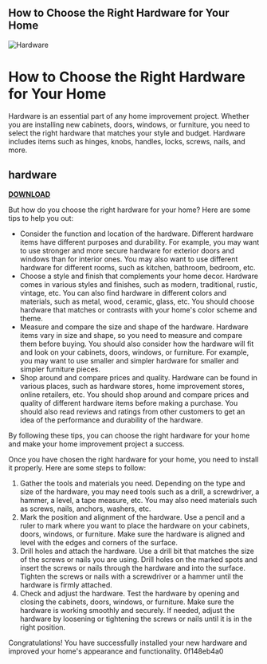 ## How to Choose the Right Hardware for Your Home

 
![Hardware](https://static.wixstatic.com/media/919bfc_f71cb893beb4496a8d3f5b84955c6a3e~mv2.png/v1/fit/w_300,h_400,q_90/919bfc_f71cb893beb4496a8d3f5b84955c6a3e~mv2.png)

 
# How to Choose the Right Hardware for Your Home
 
Hardware is an essential part of any home improvement project. Whether you are installing new cabinets, doors, windows, or furniture, you need to select the right hardware that matches your style and budget. Hardware includes items such as hinges, knobs, handles, locks, screws, nails, and more.
 
## hardware


[**DOWNLOAD**](https://www.google.com/url?q=https%3A%2F%2Fssurll.com%2F2tKGhO&sa=D&sntz=1&usg=AOvVaw37TsXwZ0inbF_eqkAfm64v)

 
But how do you choose the right hardware for your home? Here are some tips to help you out:
 
- Consider the function and location of the hardware. Different hardware items have different purposes and durability. For example, you may want to use stronger and more secure hardware for exterior doors and windows than for interior ones. You may also want to use different hardware for different rooms, such as kitchen, bathroom, bedroom, etc.
- Choose a style and finish that complements your home decor. Hardware comes in various styles and finishes, such as modern, traditional, rustic, vintage, etc. You can also find hardware in different colors and materials, such as metal, wood, ceramic, glass, etc. You should choose hardware that matches or contrasts with your home's color scheme and theme.
- Measure and compare the size and shape of the hardware. Hardware items vary in size and shape, so you need to measure and compare them before buying. You should also consider how the hardware will fit and look on your cabinets, doors, windows, or furniture. For example, you may want to use smaller and simpler hardware for smaller and simpler furniture pieces.
- Shop around and compare prices and quality. Hardware can be found in various places, such as hardware stores, home improvement stores, online retailers, etc. You should shop around and compare prices and quality of different hardware items before making a purchase. You should also read reviews and ratings from other customers to get an idea of the performance and durability of the hardware.

By following these tips, you can choose the right hardware for your home and make your home improvement project a success.
  
Once you have chosen the right hardware for your home, you need to install it properly. Here are some steps to follow:

1. Gather the tools and materials you need. Depending on the type and size of the hardware, you may need tools such as a drill, a screwdriver, a hammer, a level, a tape measure, etc. You may also need materials such as screws, nails, anchors, washers, etc.
2. Mark the position and alignment of the hardware. Use a pencil and a ruler to mark where you want to place the hardware on your cabinets, doors, windows, or furniture. Make sure the hardware is aligned and level with the edges and corners of the surface.
3. Drill holes and attach the hardware. Use a drill bit that matches the size of the screws or nails you are using. Drill holes on the marked spots and insert the screws or nails through the hardware and into the surface. Tighten the screws or nails with a screwdriver or a hammer until the hardware is firmly attached.
4. Check and adjust the hardware. Test the hardware by opening and closing the cabinets, doors, windows, or furniture. Make sure the hardware is working smoothly and securely. If needed, adjust the hardware by loosening or tightening the screws or nails until it is in the right position.

Congratulations! You have successfully installed your new hardware and improved your home's appearance and functionality.
 0f148eb4a0
